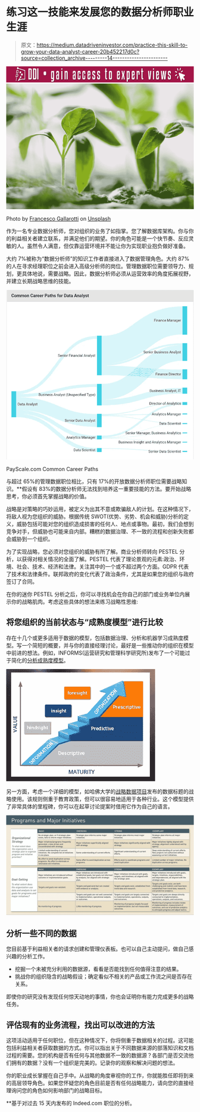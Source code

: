 # 练习这一技能来发展您的数据分析师职业生涯

> 原文：<https://medium.datadriveninvestor.com/practice-this-skill-to-grow-your-data-analyst-career-20b452217d0c?source=collection_archive---------14----------------------->

[![](img/bc3aa43163953fa70728c0f8dfe49494.png)](http://www.track.datadriveninvestor.com/Split11-20)![](img/4241583a0436002baa4c5103ca0365cc.png)

Photo by [Francesco Gallarotti](https://unsplash.com/@gallarotti?utm_source=medium&utm_medium=referral) on [Unsplash](https://unsplash.com?utm_source=medium&utm_medium=referral)

作为一名专业数据分析师，您对组织的业务了如指掌。您了解数据库架构。你与你的利益相关者建立联系，并满足他们的期望。你的角色可能是一个快节奏、反应灵敏的人。虽然令人满意，但仅靠运营环境并不能让你为实现职业抱负做好准备。

大约 7%被称为“数据分析师”的知识工作者直接进入了数据管理角色。大约 87%的人在寻求经理职位之前会进入高级分析师的岗位。管理数据职位需要领导力、规划，更具体地说，需要战略。因此，数据分析师必须从运营效率的角度拓展视野，并建立长期战略思维的技能。

![](img/6172a57165e8ef8121742f2f1eeadea6.png)

PayScale.com Common Career Paths

与超过 65%的管理数据职位相比，只有 17%的开放数据分析师职位需要战略知识。**假设有 83%的数据分析师无法找到培养这一重要技能的方法。要开始战略思考，你必须首先掌握战略的价值。

战略是对策略的巧妙运用，被定义为出其不意或欺骗敌人的计划。在这种情况下，将敌人视为您组织的威胁。根据传统 SWOT(优势、劣势、机会和威胁)分析的定义，威胁包括可能对您的组织造成损害的任何人、地点或事物。最初，我们会想到竞争对手，但威胁也可能来自内部。糟糕的数据治理、不一致的流程和创新失败都会威胁到一个组织。

为了实现战略，您必须对您组织的威胁有所了解。商业分析师转向 PESTEL 分析，以获得对相关情况的全面了解。PESTEL 代表了理论景观的元素:政治、环境、社会、技术、经济和法律。关注其中的一个或不超过两个方面。GDPR 代表了技术和法律条件。联邦政府的变化代表了政治条件，尤其是如果您的组织与政府签订了合同。

在你的迷你 PESTEL 分析之后，你可以寻找机会在你自己的部门或业务单位内展示你的战略肌肉。考虑这些具体的想法来练习战略性思维:

## **将您组织的当前状态与“成熟度模型”进行比较**

存在十几个或更多适用于数据的模型，包括数据治理、分析和机器学习成熟度模型。写一个简短的概要，并与你的直接经理讨论，最好是一些推动你的组织在模型中前进的想法。例如，INFORMS(运营研究和管理科学研究所)发布了一个可能过于简化的[分析成熟度模型](https://analyticsmaturity.informs.org/AMMUserGuide.php#page8)。

![](img/facec0bfcb46c2353b059d517c25622e.png)

另一方面，考虑一个详细的模型，如哈佛大学的[战略数据项目](https://sdp.cepr.harvard.edu/)发布的数据标题的战略使用。该规则侧重于教育政策，但可以很容易地适用于各种行业。这个模型提供了非常具体的里程碑，你可以在起草讨论提案时借用它作为自己的语言。

![](img/79fc105d2d870bb46d5807fe22a4f9c3.png)

## **分析一些不同的数据**

您目前基于利益相关者的请求创建和管理仪表板。也可以自己主动提问，做自己感兴趣的分析工作。

*   挖掘一个未被充分利用的数据源，看看是否能找到任何值得注意的结果。
*   挑战你的组织隐含的战略假设；确定看似不相关的产品或工作流之间是否存在关系。

即使你的研究没有发现任何惊天动地的事情，你也会证明你有能力完成更多的战略任务。

## **评估现有的业务流程，找出可以改进的方法**

这项活动适用于任何职位，但在这种情况下，你将侧重于数据相关的过程。这可能包括利益相关者获取数据的方式。你可以指出关于不同数据来源的部落知识和文档过程的需要。您的机构是否有任何与其他数据不一致的数据源？各部门是否交流他们拥有的数据？没有一个组织是完美的。记录你的观察和解决问题的想法。

你的职业成长掌握在自己手中。从战略的角度审视你的工作，你就能胜任即将到来的高层领导角色。如果您怀疑您的角色目前是否有任何战略能力，请向您的直接经理询问您的角色如何影响部门的战略目标。

**基于对过去 15 天内发布的 Indeed.com 职位的分析。